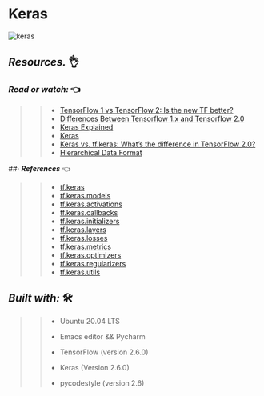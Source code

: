 # Keras
![keras](https://user-images.githubusercontent.com/85587286/189944509-c3a4ba98-9dc6-4d38-8ef5-90f69af04ac3.gif)

## **_Resources._** 👌 

 

### **_Read or watch:_**  👈


>> * [TensorFlow 1 vs TensorFlow 2: Is the new TF better?](https://intranet.hbtn.io/rltoken/MaKLr6vMXwXfxPE76O9riw)
>> * [Differences Between Tensorflow 1.x and Tensorflow 2.0](https://intranet.hbtn.io/rltoken/B0gsi2941Q20JT7M2gNpwQ)
>> * [Keras Explained](https://intranet.hbtn.io/rltoken/Q6LXU1f1JwaOe7fakxQYMA)
>> * [Keras](https://intranet.hbtn.io/rltoken/aMY5GW_HGJwP9Q5wvSI-Pw) 
>> * [Keras vs. tf.keras: What’s the difference in TensorFlow 2.0?](https://intranet.hbtn.io/rltoken/5ydJAynv2tvxboAY6l0kyg)
>> * [Hierarchical Data Format](https://intranet.hbtn.io/rltoken/9wXncIBTP1NMQZ-djKipUw)

##· **_References_**  👈

>> * [tf.keras](https://intranet.hbtn.io/rltoken/8d4MOKiPD_uAQsZMESHAEg)
>> * [tf.keras.models](https://intranet.hbtn.io/rltoken/kxyXWw_TGTZSU-zL-mOplg)
>> * [tf.keras.activations](https://intranet.hbtn.io/rltoken/BcrfQjmluFYgg5mw-ZSb8g)
>> * [tf.keras.callbacks](https://intranet.hbtn.io/rltoken/IGUsMn26TFvnsFxwohR-qQ)
>> * [tf.keras.initializers](https://intranet.hbtn.io/rltoken/TzfWV3oblkTEB2nzJcQFPA)
>> * [tf.keras.layers](https://intranet.hbtn.io/rltoken/Dd82ZLTHkpsfg99F72VKeQ)
>> * [tf.keras.losses](https://intranet.hbtn.io/rltoken/O2dfF4zjNiTqs00kh7WGcw)
>> * [tf.keras.metrics](https://intranet.hbtn.io/rltoken/Jy9tCP43xGUHaVHCRSPIwg)
>> * [tf.keras.optimizers](https://intranet.hbtn.io/rltoken/Ajww3cwZk4Tn0onIMYlsqQ)
>> * [tf.keras.regularizers](https://intranet.hbtn.io/rltoken/9R-gz17WUjuBZRDkb8FcSw)
>> * [tf.keras.utils](https://intranet.hbtn.io/rltoken/LRh9ApNMBnOnry5ntgrMZw)

## **_Built with:_** 🛠️

>> * Ubuntu 20.04 LTS
>> 
>> * Emacs editor && Pycharm
>> 
>> * TensorFlow (version 2.6.0) 
>> 
>> * Keras (Version 2.6.0)
>> 
>> * pycodestyle (version 2.6)

